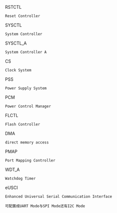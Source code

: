 RSTCTL

    Reset Controller

SYSCTL
 
    System Controller 

SYSCTL_A

    System Controller A

CS

    Clock System


PSS

    Power Supply System

PCM

    Power Control Manager

FLCTL

    Flash Controller 

DMA

    direct memory access

PMAP

    Port Mapping Controller

WDT_A

    Watchdog Timer

eUSCI

    Enhanced Universal Serial Communication Interface
        
    可配置成UART Mode与SPI Mode还有I2C Mode


